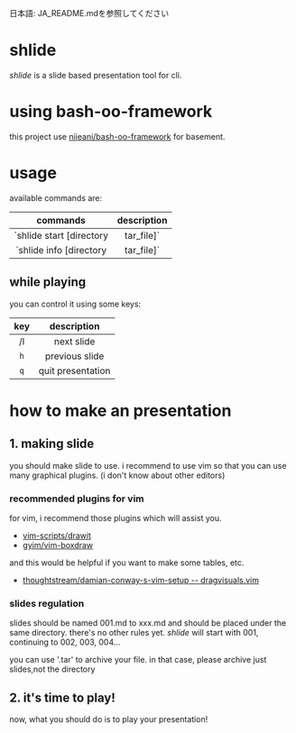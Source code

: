 日本語: JA_README.mdを参照してください


# shlide

*shlide* is a slide based presentation tool for cli.


# using bash-oo-framework

this project use [niieani/bash-oo-framework](https://github.com/niieani/bash-oo-framework) for basement.


# usage

available commands are:

| commands | description |
|:-:|:-:|
| `shlide start [directory|tar_file]` | start the presentation |
| `shlide info [directory|tar_file]` | show infomation about the slide.(ex: title, date, amount, etc) |


## while playing

you can control it using some keys:

| key | description |
|:-:|:-:|
| <space>/l | next slide |
| `h` | previous slide |
| `q` | quit presentation |

# how to make an presentation

## 1. making slide

you should make slide to use.
i recommend to use vim so that you can use many graphical plugins.
(i don't know about other editors)


### recommended plugins for vim

  for vim, i recommend those plugins which will assist you.

  * [vim-scripts/drawit](https://github.com/vim-scripts/drawit)
  * [gyim/vim-boxdraw](https://github.com/gyim/vim-boxdraw)

  and this would be helpful if you want to make some tables, etc.

  * [thoughtstream/damian-conway-s-vim-setup -- dragvisuals.vim](https://github.com/thoughtstream/damian-conway-s-vim-setup/blob/master/plugin/dragvisuals.vim)

### slides regulation

slides should be named 001.md to xxx.md and should be placed under the same directory.
there's no other rules yet.
*shlide* will start with 001, continuing to 002, 003, 004...

you can use '.tar' to archive your file.
in that case, please archive just slides,not the directory


## 2. it's time to play!

now, what you should do is to play your presentation!
